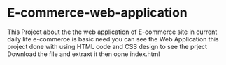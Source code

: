# E-commerce-web-application
This Project about the the web application of E-commerce site
 in current daily life e-commerce is basic need
 you can see  the Web Application
 this project done with using 
 HTML code and CSS design 
 to see the prject Download the file and extraxt it
 then opne index.html
